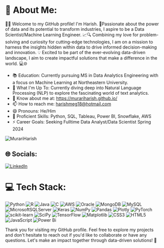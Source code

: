 # 💫 About Me:

👩‍💻 Welcome to my GitHub profile! I'm Harish. 🚀Passionate about the power of data and its potential to transform industries, I aspire to be a Data Scientist/Machine Learning Engineer. 📈🔍 Combining my love for problem-solving and curiosity for cutting-edge technologies, I am on a mission to harness the insights hidden within data to drive informed decision-making and innovation. 💡 Excited to be part of the ever-evolving data-driven landscape, I aim to create impactful solutions that make a difference in the world. 💻🌐


* 📚 Education: Currently pursuing MS in Data Analytics Engineering with a focus on Machine Learning at Northeastern University.
* 🌱 What I'm Up To: Currently diving deep into Natural Language Processing (NLP) to explore the fascinating world of text analytics.
* 💼 Know about me at: https://murariharish.github.io/
* 📫 How to reach me: harishmeg18@hotmail.com
* 😄 Pronouns: He/Him
* 🔬 Proficient Skills: Python, SQL, Tableau, Power BI, Snowflake, AWS
* ⚡ Career Goals: Seeking Fulltime Data Analyst/Data Scientist Spring 2024 

<p align="left"><img src="https://komarev.com/ghpvc/?username=MurariHarish&label=Profile%20views&color=0e75b6&style=flat" alt="MurariHarish" /></p>
  
## 🌐 Socials:
[![LinkedIn](https://img.shields.io/badge/LINKEDIN-%230077B5.svg?logo=linkedin&logoColor=white)](https://www.linkedin.com/in/harish-murari/)

# 💻 Tech Stack:
![Python](https://img.shields.io/badge/python-3670A0?style=for-the-badge&logo=python&logoColor=ffdd54) ![R](https://img.shields.io/badge/r-%23276DC3.svg?style=for-the-badge&logo=r&logoColor=white) ![Java](https://img.shields.io/badge/java-%23ED8B00.svg?style=for-the-badge&logo=openjdk&logoColor=white) ![C](https://img.shields.io/badge/c-%2300599C.svg?style=for-the-badge&logo=c&logoColor=white) ![AWS](https://img.shields.io/badge/AWS-%23FF9900.svg?style=for-the-badge&logo=amazon-aws&logoColor=white) ![Oracle](https://img.shields.io/badge/Oracle-F80000?style=for-the-badge&logo=oracle&logoColor=white)  ![MongoDB](https://img.shields.io/badge/MongoDB-%234ea94b.svg?style=for-the-badge&logo=mongodb&logoColor=white) ![MySQL](https://img.shields.io/badge/mysql-%2300f.svg?style=for-the-badge&logo=mysql&logoColor=white) ![MicrosoftSQLServer](https://img.shields.io/badge/Microsoft%20SQL%20Sever-CC2927?style=for-the-badge&logo=microsoft%20sql%20server&logoColor=white) ![Keras](https://img.shields.io/badge/Keras-%23D00000.svg?style=for-the-badge&logo=Keras&logoColor=white) ![NumPy](https://img.shields.io/badge/numpy-%23013243.svg?style=for-the-badge&logo=numpy&logoColor=white) ![Pandas](https://img.shields.io/badge/pandas-%23150458.svg?style=for-the-badge&logo=pandas&logoColor=white) ![Plotly](https://img.shields.io/badge/Plotly-%233F4F75.svg?style=for-the-badge&logo=plotly&logoColor=white) ![PyTorch](https://img.shields.io/badge/PyTorch-%23EE4C2C.svg?style=for-the-badge&logo=PyTorch&logoColor=white) ![scikit-learn](https://img.shields.io/badge/scikit--learn-%23F7931E.svg?style=for-the-badge&logo=scikit-learn&logoColor=white) ![SciPy](https://img.shields.io/badge/SciPy-%230C55A5.svg?style=for-the-badge&logo=scipy&logoColor=%white) ![TensorFlow](https://img.shields.io/badge/TensorFlow-%23FF6F00.svg?style=for-the-badge&logo=TensorFlow&logoColor=white) ![Matplotlib](https://img.shields.io/badge/Matplotlib-%23ffffff.svg?style=for-the-badge&logo=Matplotlib&logoColor=black) ![CSS3](https://img.shields.io/badge/css3-%231572B6.svg?style=for-the-badge&logo=css3&logoColor=white) ![HTML5](https://img.shields.io/badge/html5-%23E34F26.svg?style=for-the-badge&logo=html5&logoColor=white) ![JavaScript](https://img.shields.io/badge/javascript-%23323330.svg?style=for-the-badge&logo=javascript&logoColor=%23F7DF1E) 	![Power Bi](https://img.shields.io/badge/power_bi-F2C811?style=for-the-badge&logo=powerbi&logoColor=black) 


Thank you for visiting my GitHub profile. Feel free to explore my projects and don't hesitate to reach out if you'd like to collaborate or have any questions. Let's make an impact together through data-driven solutions! 🌟
